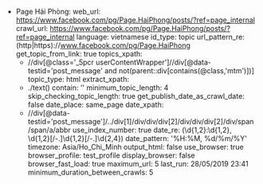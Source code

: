 - Page Hải Phòng:
    web_url: https://www.facebook.com/pg/Page.HaiPhong/posts/?ref=page_internal
    crawl_url: https://www.facebook.com/pg/Page.HaiPhong/posts/?ref=page_internal
    language: vietnamese
    id_type: topic
    url_pattern_re: (http|https)://www.facebook.com/pg/Page.HaiPhong
    get_topic_from_link: true
    topics_xpath:
    - //div[@class='_5pcr userContentWrapper']//div[@data-testid='post_message' and
      not(parent::div[contains(@class,'mtm')])]
    topic_type: html
    extract_xpath:
    - ./text()
    contain: ''
    minimum_topic_length: 4
    skip_checking_topic_length: true
    get_publish_date_as_crawl_date: false
    date_place: same_page
    date_xpath:
    - //div[@data-testid='post_message']/../div[1]/div/div/div[2]/div/div/div[2]/div/span/span/a/abbr
    use_index_number: true
    date_re: (\d{1,2}:\d{1,2}, \d{1,2}[\/\-\.]\d{1,2}[\/\-\.]\d{2,4})
    date_pattern: '%H:%M, %d/%m/%Y'
    timezone: Asia/Ho_Chi_Minh
    output_html: false
    use_browser: true
    browser_profile: test_profile
    display_browser: false
    browser_fast_load: true
    maximum_url: 5
    last_run: 28/05/2019 23:41
    minimum_duration_between_crawls: 5
